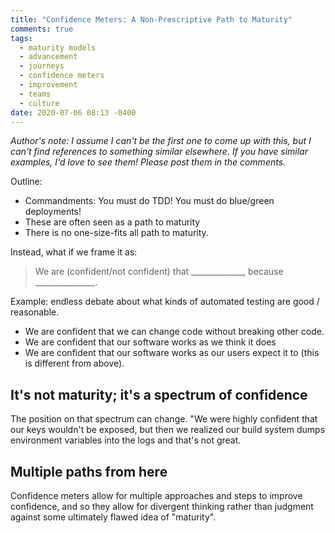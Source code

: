 ```yaml
---
title: "Confidence Meters: A Non-Prescriptive Path to Maturity"
comments: true
tags:
  - maturity models
  - advancement
  - journeys
  - confidence meters
  - improvement
  - teams
  - culture
date: 2020-07-06 08:13 -0400
---
```

_Author's note: I assume I can't be the first one to come up with this, but I can't find references to something similar elsewhere. If you have similar examples, I'd love to see them! Please post them in the comments._

Outline:

* Commandments: You must do TDD! You must do blue/green deployments!
* These are often seen as a path to maturity
* There is no one-size-fits all path to maturity.

Instead, what if we frame it as:

> We are (confident/not confident) that _____________, because _______________.  

Example: endless debate about what kinds of automated testing are good / reasonable.

* We are confident that we can change code without breaking other code.
* We are confident that our software works as we think it does
* We are confident that our software works as our users expect it to (this is different from above).

## It's not maturity; it's a spectrum of confidence 

The position on that spectrum can change. "We were highly confident that our keys wouldn't be exposed, but then we realized our build system dumps environment variables into the logs and that's not great.

## Multiple paths from here

Confidence meters allow for multiple approaches and steps to improve confidence, and so they allow for divergent thinking rather than judgment against some ultimately flawed idea of "maturity".